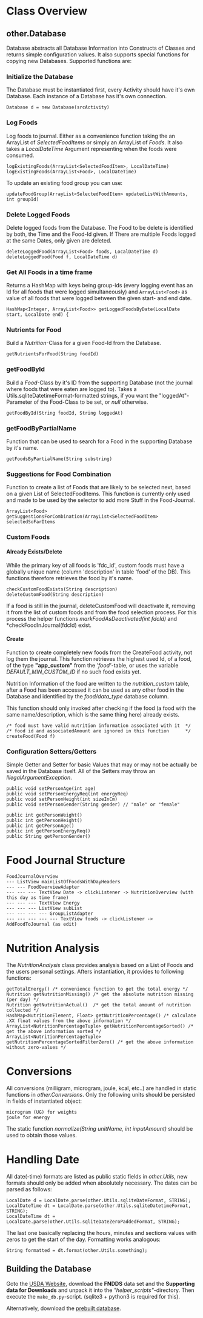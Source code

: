 # Class Overview
## other.Database
Database abstracts all Database Information into Constructs of Classes and returns simple configuration values. It also supports special functions for copying new Databases. Supported functions are:

### Initialize the Database
The Database must be instantiated first, every Activity should have it's own Database. Each instance of a Database has it's own connection.

    Database d = new Database(srcActivity)

### Log Foods
Log foods to journal. Either as a convenience function taking the an ArrayList of *SelectedFoodItems* or simply an ArrayList of *Foods*. It also takes a *LocalDateTime* Argument representing when the foods were consumed.

    logExistingFoods(ArrayList<SelectedFoodItem>, LocalDateTime)
    logExistingFoods(ArrayList<Food>, LocalDateTime)

To update an existing food group you can use:

    updateFoodGroup(ArrayList<SelectedFoodItem> updatedListWithAmounts, int groupId)

### Delete Logged Foods
Delete logged foods from the Database. The Food to be delete is identified by both, the Time and the Food-Id given. If There are multiple Foods logged at the same Dates, only given are deleted.

    deleteLoggedFood(ArrayList<Food> foods, LocalDateTime d)
    deleteLoggedFood(Food f, LocalDateTime d)

### Get All Foods in a time frame
Returns a HashMap with keys being group-ids (every logging event has an Id for all foods that were logged simultaneously) and ``ArrayList<Food>`` as value of all foods that were logged between the given start- and end date.

    HashMap<Integer, ArrayList<Food>> getLoggedFoodsByDate(LocalDate start, LocalDate end) {

### Nutrients for Food
Build a *Nutrition*-Class for a given Food-Id from the Database.

    getNutrientsForFood(String foodId)

### getFoodById
Build a *Food*-Class by it's ID from the supporting Database (not the journal where foods that were eaten are logged to). 
Takes a Utils.sqliteDatetimeFormat-formatted strings, if you want the "loggedAt"-Parameter of the Food-Class to be set, or *null* otherwise.

    getFoodById(String foodId, String loggedAt)

### getFoodByPartialName
Function that can be used to search for a Food in the supporting Database by it's name.

    getFoodsByPartialName(String substring)

### Suggestions for Food Combination
Function to create a list of Foods that are likely to be selected next, based on a given List of SelectedFoodItems. This function is currently only used and made to be used by the selector to add more Stuff in the Food-Journal.

    ArrayList<Food> getSuggestionsForCombination(ArrayList<SelectedFoodItem> selectedSoFarItems

### Custom Foods
#### Already Exists/Delete
While the primary key of all foods is 'fdc_id', custom foods must have a globally unique name (column 'description' in table 'food' of the DB). This functions therefore retrieves the food by it's name.

    checkCustomFoodExists(String description)
    deleteCustomFood(String description)

If a food is still in the journal, deleteCustomFood will deactivate it, removing it from the list of custom foods and from the food selection process. For this process the helper functions *markFoodAsDeactivated(int fdcId)* and *checkFoodInJournal(fdcId) exist.

#### Create
Function to create completely new foods from the CreateFood activity, not log them the journal.
This function retrieves the highest used Id, of a food, of the type **"app_custom"** from the *'food'*-table, or uses the variable *DEFAULT_MIN_CUSTOM_ID* if no such food exists yet.

Nutrition Information of the food are written to the *nutrition_custom* table, after a Food has been accessed it can be used as any other food in the Database and identified by the *food/data_type* database column.

This function should only invoked after checking if the food (a food with the same name/description, which is the same thing here) already exists.

    /* food must have valid nutrition information associated with it  */
    /* food id and associatedAmount are ignored in this function      */
    createFood(Food f)

### Configuration Setters/Getters
Simple Getter and Setter for basic Values that may or may not be actually be saved in the Database itself. All of the Setters may throw an *IllegalArgumentException*.

    public void setPersonAge(int age)
    public void setPersonEnergyReq(int energyReq)
    public void setPersonHeight(int sizeInCm)
    public void setPersonGender(String gender) // "male" or "female"

    public int getPersonWeight()
    public int getPersonHeight()
    public int getPersonAge()
    public int getPersonEnergyReq()
    public String getPersonGender()

# Food Journal Structure

    FoodJournalOverview
    --- ListView mainListOfFoodsWithDayHeaders
    --- --- FoodOverviewAdapter
    --- --- --- TextView Date -> clickListener -> NutritionOverview (with this day as time frame)
    --- --- --- TextView Energy
    --- --- --- ListView subList
    --- --- --- --- GroupListAdapter
    --- --- --- --- --- TextView foods -> clickListener -> AddFoodToJournal (as edit)

# Nutrition Analysis
The *NutritionAnalysis* class provides analysis based on a List of Foods and the users personal settings. Afters instantiation, it provides to following functions:

    getTotalEnergy() /* convenience function to get the total energy */
    Nutrition getNutritionMissing() /* get the absolute nutrition missing (per day) */
    Nutrition getNutritionActual()  /* get the total amount of nutrition collected */
    HashMap<NutritionElement, Float> getNutritionPercentage() /* calculate .XX float values from the above information */
    ArrayList<NutritionPercentageTuple> getNutritionPercentageSorted() /* get the above information sorted */
    ArrayList<NutritionPercentageTuple> getNutritionPercentageSortedFilterZero() /* get the above information without zero-values */

# Conversions
All conversions (milligram, microgram, joule, kcal, etc..) are handled in static functions in *other.Conversions*. Only the following units should be persisted in fields of instantiated object:

    microgram (UG) for weights
    joule for energy

The static function *normalize(String unitName, int inputAmount)* should be used to obtain those values.

# Handling Date
All date(-time) formats are listed as public static fields in *other.Utils*, new formats should only be added when absolutely necessary. The dates can be parsed as follows:

    LocalDate d = LocalDate.parse(other.Utils.sqliteDateFormat, STRING);
    LocalDateTime dt = LocalDate.parse(other.Utils.sqliteDatetimeFormat, STRING);
    LocalDateTime dt = LocalDate.parse(other.Utils.sqliteDateZeroPaddedFormat, STRING);

The last one basically replacing the hours, minutes and sections values with zeros to get the start of the day. Formatting works analogous:

    String formatted = dt.format(other.Utils.something);

## Building the Database
Goto the [USDA Website](https://fdc.nal.usda.gov/download-datasets.html), download the **FNDDS** data set and the **Supporting data for Downloads** and unpack it into the *"helper\_scripts"*-directory. Then execute the ``make_db.py``-script. (sqlite3 + python3 is required for this).

Alternatively, download the [prebuilt database](https://media.atlantishq.de/food.db).
